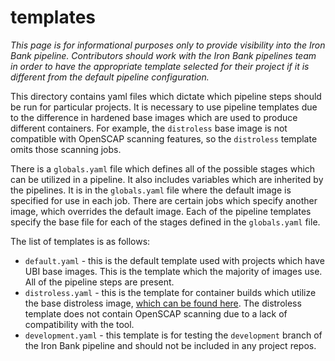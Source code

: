 # templates

*This page is for informational purposes only to provide visibility into the Iron Bank pipeline. Contributors should work with the Iron Bank pipelines team in order to have the appropriate template selected for their project if it is different from the default pipeline configuration.*

This directory contains yaml files which dictate which pipeline steps should be run for particular projects. It is necessary to use pipeline templates due to the difference in hardened base images which are used to produce different containers. For example, the `distroless` base image is not compatible with OpenSCAP scanning features, so the `distroless` template omits those scanning jobs.

There is a `globals.yaml` file which defines all of the possible stages which can be utilized in a pipeline. It also includes variables which are inherited by the pipelines. It is in the `globals.yaml` file where the default image is specified for use in each job. There are certain jobs which specify another image, which overrides the default image. Each of the pipeline templates specify the base file for each of the stages defined in the `globals.yaml` file. 

The list of templates is as follows:

- `default.yaml` - this is the default template used with projects which have UBI base images. This is the template which the majority of images use. All of the pipeline steps are present.
- `distroless.yaml` - this is the template for container builds which utilize the base distroless image, [which can be found here](https://repo1.dsop.io/dsop/google/distroless/base). The distroless template does not contain OpenSCAP scanning due to a lack of compatibility with the tool.
- `development.yaml` - this template is for testing the `development` branch of the Iron Bank pipeline and should not be included in any project repos.